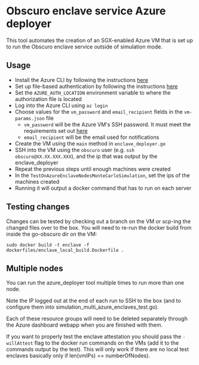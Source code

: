 # Obscuro enclave service Azure deployer

This tool automates the creation of an SGX-enabled Azure VM that is set up to run the Obscuro enclave service outside 
of simulation mode.

## Usage

* Install the Azure CLI by following the instructions [here](https://docs.microsoft.com/en-us/cli/azure/install-azure-cli)
* Set up file-based authentication by following the instructions [here](https://docs.microsoft.com/en-us/azure/developer/go/azure-sdk-authorization#use-file-based-authentication)
* Set the `AZURE_AUTH_LOCATION` environment variable to where the authorization file is located
* Log into the Azure CLI using `az login`
* Choose values for the `vm_password` and `email_recipient` fields in the `vm-params.json` file
  * `vm_password` will be the Azure VM's SSH password. It must meet the requirements set out [here](https://docs.microsoft.com/en-us/azure/virtual-machines/windows/faq#what-are-the-password-requirements-when-creating-a-vm-)
  * `email_recipient` will be the email used for notifications
* Create the VM using the `main` method in `enclave_deployer.go`
* SSH into the VM using the `obscuro` user (e.g. `ssh obscuro@XX.XX.XXX.XXX`), and the ip that was output by the enclave_deployer
* Repeat the previous steps until enough machines were created
* In the `TestOnAzureEnclaveNodesMonteCarloSimulation`, set the ips of the machines created
* Running it will output a docker command that has to run on each server 

## Testing changes

Changes can be tested by checking out a branch on the VM or scp-ing the changed files over to the box. You will need to 
re-run the docker build from inside the go-obscuro dir on the VM:

    sudo docker build -t enclave -f dockerfiles/enclave_local_build.Dockerfile .

## Multiple nodes

You can run the azure_deployer tool multiple times to run more than one node.

Note the IP logged out at the end of each run to SSH to the box (and to configure them into simulation_multi_azure_enclaves_test.go).

Each of these resource groups will need to be deleted separately through the Azure dashboard webapp when you are finished with them.

If you want to properly test the enclave attestation you should pass the `-willAttest` flag to the docker run commands on the VMs (add it to the commands output by the test).
This will only work if there are no local test enclaves basically only if len(vmIPs) == numberOfNodes).